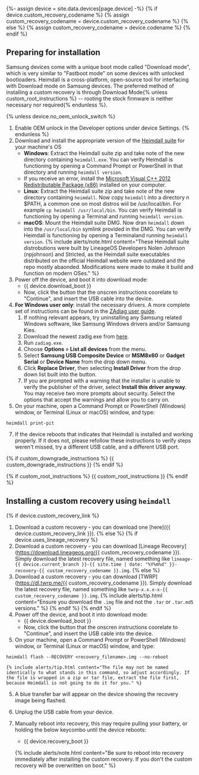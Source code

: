 {%- assign device = site.data.devices[page.device] -%}
{% if device.custom_recovery_codename %}
{% assign custom_recovery_codename = device.custom_recovery_codename %}
{% else %}
{% assign custom_recovery_codename = device.codename %}
{% endif %}

## Preparing for installation

Samsung devices come with a unique boot mode called "Download mode", which is very similar to "Fastboot mode" on some devices with unlocked bootloaders.
Heimdall is a cross-platform, open-source tool for interfacing with Download mode on Samsung devices.
The preferred method of installing a custom recovery is through Download Mode{% unless custom_root_instructions %} -- rooting the stock firmware is neither necessary nor required{% endunless %}.

{% unless device.no_oem_unlock_switch %}
1. Enable OEM unlock in the Developer options under device Settings.
{% endunless %}
2. Download and install the appropriate version of the [Heimdall suite](https://www.androidfilehost.com/?w=files&flid=304516) for your machine's OS
    * **Windows**: Extract the Heimdall suite zip and take note of the new directory containing `heimdall.exe`. You can verify Heimdall is functioning by opening a Command Prompt or PowerShell in that directory and running `heimdall version`.
     * If you receive an error, install the [Microsoft Visual C++ 2012 Redistributable Package (x86)](https://www.microsoft.com/en-us/download/details.aspx?id=30679) installed on your computer.
    * **Linux**: Extract the Heimdall suite zip and take note of the new directory containing `heimdall`. Now copy `heimdall` into a directory n $PATH, a common one on most distros wiil be /usr/local/bin. For example `cp heimdall /usr/local/bin`. You can verify Heimdall is functioning by opening a Terminal and running `heimdall version`.
    * **macOS**: Mount the Heimdall suite DMG. Now dran `heimdall` down into the `/usr/local/bin` symlink provided in the DMG. You can verify Heimdall is functioning by opening a Terminaland running `heimdall version`.
    {% include alerts/note.html content="These Heimdall suite distrobutions were built by LineageOS Developers Nolen Johnson (npjohnson) and Stricted, as the Heimdall suite executables distributed on the official Heimdall website were outdated and the repo mostly abaonded. Modifications were made to make it build and function on modern OSes." %}
4. Power off the device, and boot it into download mode:
    * {{ device.download_boot }}
    * Now, click the button that the onscren instructions coorelate to "Continue", and insert the USB cable into the device.
5. **For Windows user only**: install the necessary drivers. A more complete set of instructions can be found in the [ZAdiag user guide](https://github.com/pbatard/libwdi/wiki/Zadig).
    1. If nothing relevant appears, try uninstalling any Samsung related Windows software, like Samsung Windows drivers and/or Samsung Kies.
    1. Download the newest zadig.exe from [here](https://github.com/pbatard/libwdi/releases).
    2. Run `zadiag.exe`.
    2. Choose **Options** &raquo; **List all devices** from the menu.
    3. Select **Samsung USB Composite Device** or **MSM8x60** or **Gadget Serial** or **Device Name** from the drop down menu.
    4. Click **Replace Driver**, then selecting **Install Driver** from the drop down list built into the button.
    5. If you are prompted with a warning that the installer is unable to verify the publisher of the driver, select **Install this driver anyway**. You may receive two more prompts about security. Select the options that accept the warnings and allow you to carry on.
6. On your machine, open a Command Prompt or PowerShell (Windows) window, or Terminal (Linux or macOS) window, and type:
```
heimdall print-pit
```
7. If the device reboots that indicates that Heimdall is installed and working properly. If it does not, please refollow these instructions to verify steps weren't missed, try a different USB cable, and a different USB port.

{% if custom_downgrade_instructions %}
{{ custom_downgrade_instructions }}
{% endif %}

{% if custom_root_instructions %}
{{ custom_root_instructions }}
{% endif %}

## Installing a custom recovery using `heimdall`

{% if device.custom_recovery_link %}
1. Download a custom recovery - you can download one [here]({{ device.custom_recovery_link }}).
{% else %}
{% if device.uses_lineage_recovery %}
1. Download a custom recovery - you can download [Lineage Recovery](https://download.lineageos.org/{{ custom_recovery_codename }}). Simply download the latest recovery file, named something like `lineage-{{ device.current_branch }}-{{ site.time | date: "%Y%m%d" }}-recovery-{{ custom_recovery_codename }}.img`.
{% else %}
1. Download a custom recovery - you can download [TWRP](https://dl.twrp.me/{{ custom_recovery_codename }}). Simply download the latest recovery file, named something like `twrp-x.x.x-x-{{ custom_recovery_codename }}.img`.
{% include alerts/tip.html content="Ensure you download the `.img` file and not the `.tar` or `.tar.md5` versions." %}
{% endif %}
{% endif %}
2. Power off the device, and boot it into download mode:
    * {{ device.download_boot }}
    * Now, click the button that the onscren instructions coorelate to "Continue", and insert the USB cable into the device.
6. On your machine, open a Command Prompt or PowerShell (Windows) window, or Terminal (Linux or macOS) window, and type:
```
heimdall flash --RECOVERY <recovery_filename>.img --no-reboot
```
    {% include alerts/tip.html content="The file may not be named identically to what stands in this command, so adjust accordingly. If the file is wrapped in a zip or tar file, extract the file first, because Heimdall is not going to do it for you." %}
5. A blue transfer bar will appear on the device showing the recovery image being flashed.
6. Unplug the USB cable from your device.
7. Manually reboot into recovery, this may require pulling your battery, or holding the below keycombo until the device reboots:
    * {{ device.recovery_boot }}

    {% include alerts/note.html content="Be sure to reboot into recovery immediately after installing the custom recovery. If you don't the custom recovery will be overwritten on boot." %}
